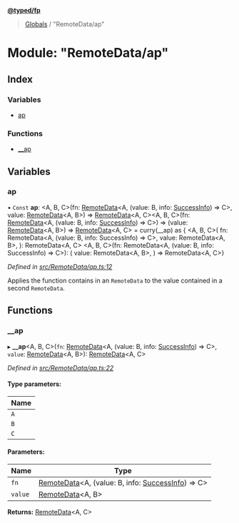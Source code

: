 **[@typed/fp](../README.md)**

> [Globals](../globals.md) / "RemoteData/ap"

# Module: "RemoteData/ap"

## Index

### Variables

* [ap](_remotedata_ap_.md#ap)

### Functions

* [\_\_ap](_remotedata_ap_.md#__ap)

## Variables

### ap

• `Const` **ap**: \<A, B, C>(fn: [RemoteData](_remotedata_remotedata_.md#remotedata)\<A, (value: B, info: [SuccessInfo](_remotedata_fold_.md#successinfo)) => C>, value: [RemoteData](_remotedata_remotedata_.md#remotedata)\<A, B>) => [RemoteData](_remotedata_remotedata_.md#remotedata)\<A, C>\<A, B, C>(fn: [RemoteData](_remotedata_remotedata_.md#remotedata)\<A, (value: B, info: [SuccessInfo](_remotedata_fold_.md#successinfo)) => C>) => (value: [RemoteData](_remotedata_remotedata_.md#remotedata)\<A, B>) => [RemoteData](_remotedata_remotedata_.md#remotedata)\<A, C> = curry(\_\_ap) as { \<A, B, C>( fn: RemoteData\<A, (value: B, info: SuccessInfo) => C>, value: RemoteData\<A, B>, ): RemoteData\<A, C> \<A, B, C>(fn: RemoteData\<A, (value: B, info: SuccessInfo) => C>): ( value: RemoteData\<A, B>, ) => RemoteData\<A, C>}

*Defined in [src/RemoteData/ap.ts:12](https://github.com/TylorS/typed-fp/blob/8639976/src/RemoteData/ap.ts#L12)*

Applies the function contains in an `RemoteData` to the value contained in a
second `RemoteData`.

## Functions

### \_\_ap

▸ **__ap**\<A, B, C>(`fn`: [RemoteData](_remotedata_remotedata_.md#remotedata)\<A, (value: B, info: [SuccessInfo](_remotedata_fold_.md#successinfo)) => C>, `value`: [RemoteData](_remotedata_remotedata_.md#remotedata)\<A, B>): [RemoteData](_remotedata_remotedata_.md#remotedata)\<A, C>

*Defined in [src/RemoteData/ap.ts:22](https://github.com/TylorS/typed-fp/blob/8639976/src/RemoteData/ap.ts#L22)*

#### Type parameters:

Name |
------ |
`A` |
`B` |
`C` |

#### Parameters:

Name | Type |
------ | ------ |
`fn` | [RemoteData](_remotedata_remotedata_.md#remotedata)\<A, (value: B, info: [SuccessInfo](_remotedata_fold_.md#successinfo)) => C> |
`value` | [RemoteData](_remotedata_remotedata_.md#remotedata)\<A, B> |

**Returns:** [RemoteData](_remotedata_remotedata_.md#remotedata)\<A, C>
